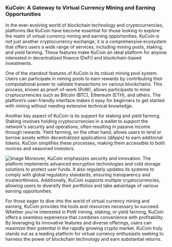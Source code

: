 ### KuCoin: A Gateway to Virtual Currency Mining and Earning Opportunities

In the ever-evolving world of blockchain technology and cryptocurrencies, platforms like KuCoin have become essential for those looking to explore the realm of virtual currency mining and earning opportunities. KuCoin is not just another cryptocurrency exchange; it is a comprehensive ecosystem that offers users a wide range of services, including mining pools, staking, and yield farming. These features make KuCoin an ideal platform for anyone interested in decentralized finance (DeFi) and blockchain-based investments.

One of the standout features of KuCoin is its robust mining pool system. Users can participate in mining pools to earn rewards by contributing their computational power to validate transactions on various blockchains. This process, known as proof-of-work (PoW), allows participants to mine cryptocurrencies such as Bitcoin (BTC), Ethereum (ETH), and others. The platform’s user-friendly interface makes it easy for beginners to get started with mining without needing extensive technical knowledge.

Another key aspect of KuCoin is its support for staking and yield farming. Staking involves holding cryptocurrencies in a wallet to support the network's security and operations, often resulting in passive income through rewards. Yield farming, on the other hand, allows users to lend or borrow assets within decentralized applications (dApps) to earn additional tokens. KuCoin simplifies these processes, making them accessible to both novices and seasoned investors.


![Image](https://github.com/user-attachments/assets/31692037-0104-4703-abd1-696b6a7dd41b)
Moreover, KuCoin emphasizes security and innovation. The platform implements advanced encryption technologies and cold storage solutions to protect user funds. It also regularly updates its systems to comply with global regulatory standards, ensuring transparency and trustworthiness. Additionally, KuCoin supports multiple cryptocurrencies, allowing users to diversify their portfolios and take advantage of various earning opportunities.

For those eager to dive into the world of virtual currency mining and earning, KuCoin provides the tools and resources necessary to succeed. Whether you're interested in PoW mining, staking, or yield farming, KuCoin offers a seamless experience that combines convenience with profitability. By leveraging its innovative features and diverse offerings, users can maximize their potential in the rapidly growing crypto market. KuCoin truly stands out as a leading platform for virtual currency enthusiasts seeking to harness the power of blockchain technology and earn substantial returns.